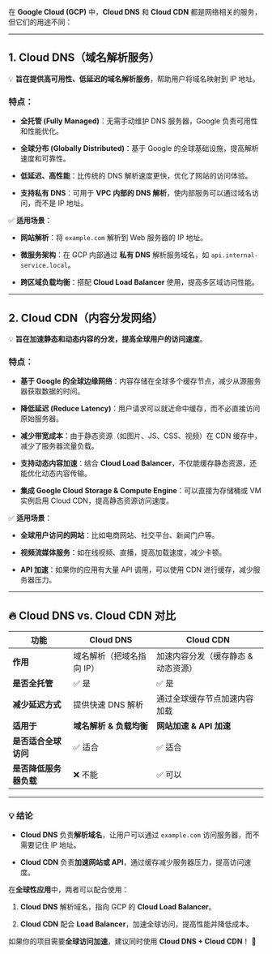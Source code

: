 在 **Google Cloud (GCP)** 中，**Cloud DNS** 和 **Cloud CDN** 都是网络相关的服务，但它们的用途不同：

---

## **1. Cloud DNS（域名解析服务）**

💡 **旨在提供高可用性、低延迟的域名解析服务**，帮助用户将域名映射到 IP 地址。

### **特点**：

- **全托管 (Fully Managed)**：无需手动维护 DNS 服务器，Google 负责可用性和性能优化。
    
- **全球分布 (Globally Distributed)**：基于 Google 的全球基础设施，提高解析速度和可靠性。
    
- **低延迟、高性能**：比传统的 DNS 解析速度更快，优化了网站的访问体验。
    
- **支持私有 DNS**：可用于 **VPC 内部的 DNS 解析**，使内部服务可以通过域名访问，而不是 IP 地址。
    

✅ **适用场景**：

- **网站解析**：将 `example.com` 解析到 Web 服务器的 IP 地址。
    
- **微服务架构**：在 GCP 内部通过 **私有 DNS** 解析服务域名，如 `api.internal-service.local`。
    
- **跨区域负载均衡**：搭配 **Cloud Load Balancer** 使用，提高多区域访问性能。
    

---

## **2. Cloud CDN（内容分发网络）**

💡 **旨在加速静态和动态内容的分发，提高全球用户的访问速度**。

### **特点**：

- **基于 Google 的全球边缘网络**：内容存储在全球多个缓存节点，减少从源服务器获取数据的时间。
    
- **降低延迟 (Reduce Latency)**：用户请求可以就近命中缓存，而不必直接访问原始服务器。
    
- **减少带宽成本**：由于静态资源（如图片、JS、CSS、视频）在 CDN 缓存中，减少了服务器流量负载。
    
- **支持动态内容加速**：结合 **Cloud Load Balancer**，不仅能缓存静态资源，还能优化动态内容传输。
    
- **集成 Google Cloud Storage & Compute Engine**：可以直接为存储桶或 VM 实例启用 Cloud CDN，提高静态资源访问速度。
    

✅ **适用场景**：

- **全球用户访问的网站**：比如电商网站、社交平台、新闻门户等。
    
- **视频流媒体服务**：如在线视频、直播，提高加载速度，减少卡顿。
    
- **API 加速**：如果你的应用有大量 API 调用，可以使用 CDN 进行缓存，减少服务器压力。
    

---

## **🔥 Cloud DNS vs. Cloud CDN 对比**

|**功能**|**Cloud DNS**|**Cloud CDN**|
|---|---|---|
|**作用**|域名解析（把域名指向 IP）|加速内容分发（缓存静态 & 动态资源）|
|**是否全托管**|✅ 是|✅ 是|
|**减少延迟方式**|提供快速 DNS 解析|通过全球缓存节点加速内容加载|
|**适用于**|**域名解析 & 负载均衡**|**网站加速 & API 加速**|
|**是否适合全球访问**|✅ 适合|✅ 适合|
|**是否降低服务器负载**|❌ 不能|✅ 可以|

---

### **💡 结论**

- **Cloud DNS** 负责**解析域名**，让用户可以通过 `example.com` 访问服务器，而不需要记住 IP 地址。
    
- **Cloud CDN** 负责**加速网站或 API**，通过缓存减少服务器压力，提高访问速度。
    

在**全球性应用**中，两者可以配合使用：

1. **Cloud DNS** 解析域名，指向 GCP 的 **Cloud Load Balancer**。
    
2. **Cloud CDN** 配合 **Load Balancer**，加速全球访问，提高性能并降低成本。
    

如果你的项目需要**全球访问加速**，建议同时使用 **Cloud DNS + Cloud CDN**！ 🚀